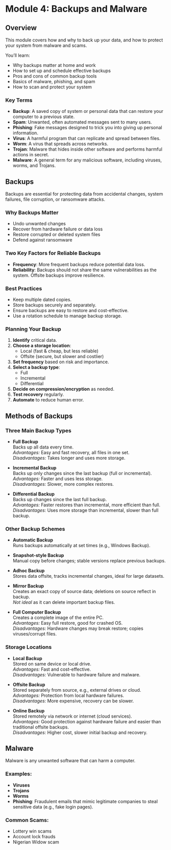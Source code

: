 # Module 4: Backups and Malware

## Overview 
This module covers how and why to back up your data, and how to protect your system from malware and scams.

You’ll learn:
- Why backups matter at home and work  
- How to set up and schedule effective backups  
- Pros and cons of common backup tools  
- Basics of malware, phishing, and spam  
- How to scan and protect your system  

### Key Terms

- **Backup**: A saved copy of system or personal data that can restore your computer to a previous state.
- **Spam**: Unwanted, often automated messages sent to many users.
- **Phishing**: Fake messages designed to trick you into giving up personal information.
- **Virus**: A harmful program that can replicate and spread between files.
- **Worm**: A virus that spreads across networks.
- **Trojan**: Malware that hides inside other software and performs harmful actions in secret.
- **Malware**: A general term for any malicious software, including viruses, worms, and Trojans.

## Backups

Backups are essential for protecting data from accidental changes, system failures, file corruption, or ransomware attacks.

### Why Backups Matter
- Undo unwanted changes
- Recover from hardware failure or data loss
- Restore corrupted or deleted system files
- Defend against ransomware

### Two Key Factors for Reliable Backups
- **Frequency**: More frequent backups reduce potential data loss.
- **Reliability**: Backups should not share the same vulnerabilities as the system. Offsite backups improve resilience.

### Best Practices
- Keep multiple dated copies.
- Store backups securely and separately.
- Ensure backups are easy to restore and cost-effective.
- Use a rotation schedule to manage backup storage.

### Planning Your Backup
1. **Identify** critical data.
2. **Choose a storage location**:  
   - Local (fast & cheap, but less reliable)  
   - Offsite (secure, but slower and costlier)
3. **Set frequency** based on risk and importance.
4. **Select a backup type**:  
   - Full  
   - Incremental  
   - Differential
5. **Decide on compression/encryption** as needed.
6. **Test recovery** regularly.
7. **Automate** to reduce human error.

## Methods of Backups

### Three Main Backup Types

- **Full Backup**  
  Backs up all data every time.  
  *Advantages:* Easy and fast recovery, all files in one set.  
  *Disadvantages:* Takes longer and uses more storage.

- **Incremental Backup**  
  Backs up only changes since the last backup (full or incremental).  
  *Advantages:* Faster and uses less storage.  
  *Disadvantages:* Slower, more complex restores.

- **Differential Backup**  
  Backs up changes since the last full backup.  
  *Advantages:* Faster restores than incremental, more efficient than full.  
  *Disadvantages:* Uses more storage than incremental, slower than full backup.

### Other Backup Schemes

- **Automatic Backup**  
  Runs backups automatically at set times (e.g., Windows Backup).

- **Snapshot-style Backup**  
  Manual copy before changes; stable versions replace previous backups.

- **Adhoc Backup**  
  Stores data offsite, tracks incremental changes, ideal for large datasets.

- **Mirror Backup**  
  Creates an exact copy of source data; deletions on source reflect in backup.  
  *Not ideal* as it can delete important backup files.

- **Full Computer Backup**  
  Creates a complete image of the entire PC.  
  *Advantages:* Easy full restore, good for crashed OS.  
  *Disadvantages:* Hardware changes may break restore; copies viruses/corrupt files.

### Storage Locations

- **Local Backup**  
  Stored on same device or local drive.  
  *Advantages:* Fast and cost-effective.  
  *Disadvantages:* Vulnerable to hardware failure and malware.

- **Offsite Backup**  
  Stored separately from source, e.g., external drives or cloud.  
  *Advantages:* Protection from local hardware failures.  
  *Disadvantages:* More expensive, recovery can be slower.

- **Online Backup**  
  Stored remotely via network or internet (cloud services).  
  *Advantages:* Good protection against hardware failure and easier than traditional offsite backups.  
  *Disadvantages:* Higher cost, slower initial backup and recovery.


## Malware

Malware is any unwanted software that can harm a computer.

### Examples:
- **Viruses**
- **Trojans**
- **Worms**
- **Phishing**: Fraudulent emails that mimic legitimate companies to steal sensitive data (e.g., fake login pages).

### Common Scams:
- Lottery win scams
- Account lock frauds
- Nigerian Widow scam
